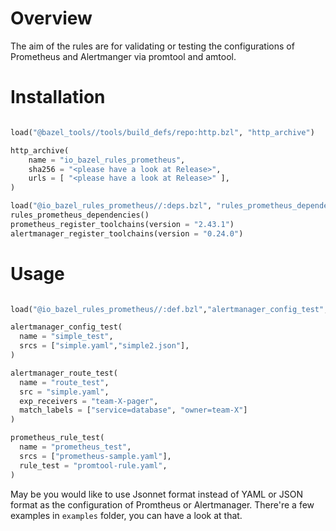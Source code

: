 # Overview

The aim of the rules are for validating or testing the configurations of Prometheus and Alertmanger via promtool and amtool.

# Installation

```python

load("@bazel_tools//tools/build_defs/repo:http.bzl", "http_archive")

http_archive(
    name = "io_bazel_rules_prometheus",
    sha256 = "<please have a look at Release>",
    urls = [ "<please have a look at Release>" ],
)

load("@io_bazel_rules_prometheus//:deps.bzl", "rules_prometheus_dependencies", "prometheus_register_toolchains", "alertmanager_register_toolchains")
rules_prometheus_dependencies()
prometheus_register_toolchains(version = "2.43.1") 
alertmanager_register_toolchains(version = "0.24.0")

```

# Usage



```python 

load("@io_bazel_rules_prometheus//:def.bzl","alertmanager_config_test", "prometheus_rule_test", "alertmanager_route_test")

alertmanager_config_test(
  name = "simple_test",
  srcs = ["simple.yaml","simple2.json"],
)

alertmanager_route_test(
  name = "route_test",
  src = "simple.yaml",
  exp_receivers = "team-X-pager",
  match_labels = ["service=database", "owner=team-X"]
)

prometheus_rule_test(
  name = "prometheus_test",
  srcs = ["prometheus-sample.yaml"],
  rule_test = "promtool-rule.yaml",
)
```

May be you would like to use Jsonnet format instead of YAML or JSON format as the configuration of Promtheus or Alertmanager. There're a few examples in `examples` folder, you can have a look at that.